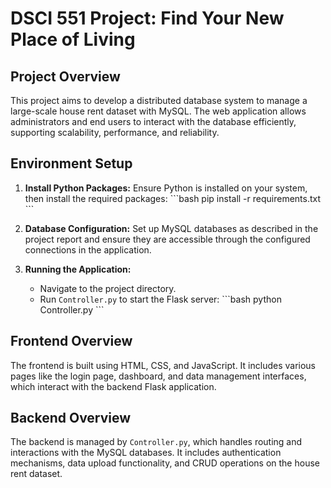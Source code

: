 # DSCI 551 Project: Find Your New Place of Living

## Project Overview
This project aims to develop a distributed database system to manage a large-scale house rent dataset with MySQL. The web application allows administrators and end users to interact with the database efficiently, supporting scalability, performance, and reliability.

## Environment Setup
1. **Install Python Packages:** Ensure Python is installed on your system, then install the required packages:
   \```bash
   pip install -r requirements.txt
   \```

2. **Database Configuration:** Set up MySQL databases as described in the project report and ensure they are accessible through the configured connections in the application.

3. **Running the Application:**
   - Navigate to the project directory.
   - Run `Controller.py` to start the Flask server:
     \```bash
     python Controller.py
     \```

## Frontend Overview
The frontend is built using HTML, CSS, and JavaScript. It includes various pages like the login page, dashboard, and data management interfaces, which interact with the backend Flask application.

## Backend Overview
The backend is managed by `Controller.py`, which handles routing and interactions with the MySQL databases. It includes authentication mechanisms, data upload functionality, and CRUD operations on the house rent dataset.
